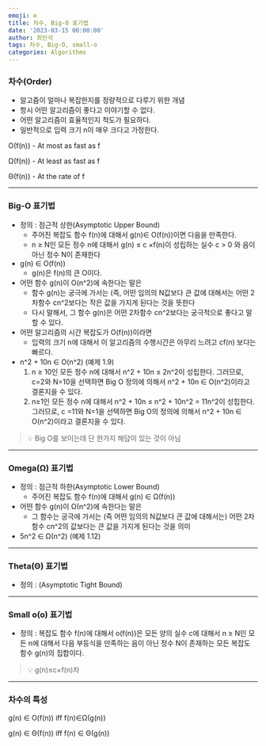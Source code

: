```yaml
---
emoji: ⚙️
title: 차수, Big-O 표기법
date: '2023-03-15 00:00:00'
author: 최민석
tags: 차수, Big-O, small-o
categories: Algorithms
---
```

### 차수(Order)

- 알고즘이 얼마나 복잡한지를 정량적으로 다루기 위한 개념
- 항시 어떤 알고리즘이 좋다고 이야기할 수 없다.
- 어떤 알고리즘이 효율적인지 척도가 필요하다.
- 일반적으로 입력 크기 n이 매우 크다고 가정한다.

Ο(f(n)) - At most as fast as f

Ω(f(n)) - At least as fast as f

Θ(f(n)) - At the rate of f

---

### Big-O 표기법

- 정의 : 점근적 상한(Asymptotic Upper Bound)
  - 주어진 복잡도 함수 f(n)에 대해서 g(n)∈ O(f(n))이면 다음을 만족한다.
  - n ≥ N인 모든 정수 n에 대해서 g(n) ≤ c ×f(n)이 성립하는 실수 c > 0 와 음이 아닌 정수 N이 존재한다
- g(n) ∈ O(f(n))
  - g(n)은 f(n)의 큰 O이다.
- 어떤 함수 g(n)이 O(n^2)에 속한다는 말은
  - 함수 g(n)는 궁극에 가서는 (즉, 어떤 임의의 N값보다 큰 값에 대해서는 어떤 2차함수 cn^2보다는 작은 값을 가지게 된다는 것을 뜻한다
  - 다시 말해서, 그 함수 g(n)은 어떤 2차함수 cn^2보다는 궁극적으로 좋다고 말할 수 있다.
- 어떤 알고리즘의 시간 복잡도가 O(f(n))이라면
  - 입력의 크기 n에 대해서 이 알고리즘의 수행시간은 아무리 느려고 cf(n) 보다는 빠르다.
- n^2 + 10n ∈ O(n^2) (예제 1.9)
  1. n ≥ 10인 모든 정수 n에 대해서 n^2 + 10n ≤ 2n^2이 성립한다. 그러므로, c=2와 N=10을 선택하면 Big O 정의에 의해서 n^2 + 10n ∈ O(n^2)이라고 결론지을 수 있다.
  2. n≥1인 모든 정수 n에 대해서 n^2 + 10n ≤ n^2 + 10n^2 = 11n^2이 성힙한다. 그러므로, c =11와 N=1을 선택하면 Big O의 정의에 의해서 n^2 + 10n ∈ O(n^2)이라고 결론지을 수 있다.

>    💡 Big O를 보이는데 단 한가지 해답이 있는 것이 아님



---

### Omega(Ω) 표기법

- 정의 : 점근적 하한(Asymptotic Lower Bound)
  - 주어진 복잡도 함수 f(n)에 대해서 g(n) ∈ Ω(f(n))
- 어떤 함수 g(n)이 Ω(n^2)에 속한다는 말은
  - 그 함수는 궁극에 가서는 (즉 어떤 임의의 N값보다 큰 값에 대해서는) 어떤 2차 함수 cn^2의 값보다는 큰 값을 가지게 된다는 것을 의미
- 5n^2 ∈ Ω(n^2) (예제 1.12)

---

### Theta(Θ) 표기법

- 정의 : (Asymptotic Tight Bound)

---

### Small o(o) 표기법

- 정의 : 복잡도 함수 f(n)에 대해서 o(f(n))은 모든 양의 실수 c에 대해서 n ≥ N인 모든 n에 대해서 다음 부등식을 만족하는 음이 아닌 정수 N이 존재하는 모든 복잡도 함수 g(n)의 집합이다.

>    💡 g(n)≤c×f(n)차



---

### 차수의 특성

g(n) ∈ O(f(n))  iff f(n)∈Ω(g(n))

g(n) ∈ Θ(f(n))  iff f(n) ∈ Θ(g(n))
```toc
```
